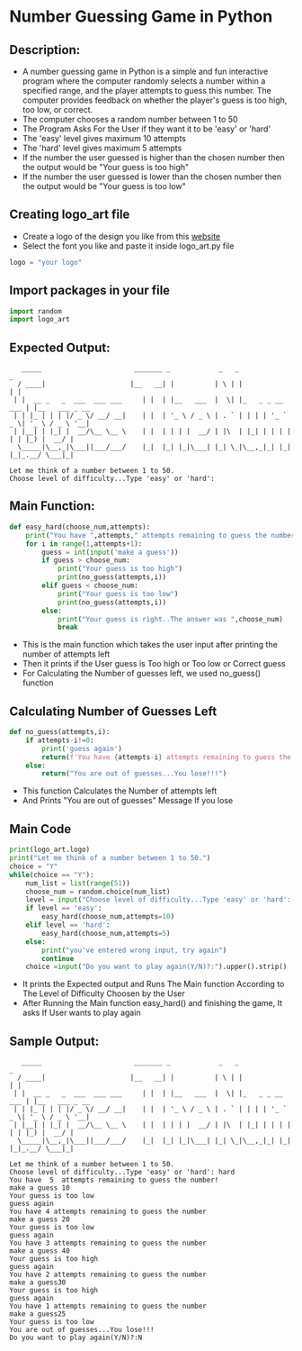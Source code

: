 # **Number Guessing Game in Python**

## **Description**:
* A number guessing game in Python is a simple and fun interactive program where the computer randomly selects a number within a specified range, and the player attempts to guess this number. The computer provides feedback on whether the player's guess is too high, too low, or correct.
* The computer chooses a random number between 1 to 50
* The Program Asks For the User if they want it to be 'easy' or 'hard'
* The 'easy' level gives maximum 10 attempts
* The 'hard' level gives maximum 5 attempts
* If the number the user guessed is higher than the chosen number then the output would be "Your guess is too high"
* If the number the user guessed is lower than the chosen number then the output would be "Your guess is too low"

## Creating logo_art file

* Create a logo of the design you like from this [website](https://patorjk.com/software/taag/#p=display&f=Graffiti&t=Type%20Something%20)
* Select the font you like and paste it inside logo_art.py file

```python
logo = "your logo"
```

## Import packages in your file
```python
import random
import logo_art
```
## Expected Output:
```
   _____                       _______ _            _   _                 _               
  / ____|                     |__   __| |          | \ | |               | |              
 | |  __ _   _  ___  ___ ___     | |  | |__   ___  |  \| |_   _ _ __ ___ | |__   ___ _ __ 
 | | |_ | | | |/ _ \/ __/ __|    | |  | '_ \ / _ \ | . ` | | | | '_ ` _ \| '_ \ / _ \ '__|
 | |__| | |_| |  __/\__ \__ \    | |  | | | |  __/ | |\  | |_| | | | | | | |_) |  __/ |   
  \_____|\__,_|\___||___/___/    |_|  |_| |_|\___| |_| \_|\__,_|_| |_| |_|_.__/ \___|_|   

Let me think of a number between 1 to 50.
Choose level of difficulty...Type 'easy' or 'hard': 
```
## Main Function:
```python
def easy_hard(choose_num,attempts):
    print("You have ",attempts," attempts remaining to guess the number!")
    for i in range(1,attempts+1):
        guess = int(input('make a guess'))
        if guess > choose_num:
            print("Your guess is too high")
            print(no_guess(attempts,i)) 
        elif guess < choose_num:
            print("Your guess is too low")
            print(no_guess(attempts,i))
        else:
            print("Your guess is right..The answer was ",choose_num)
            break
```
* This is the main function which takes the user input after printing the number of attempts left
* Then it prints if the User guess is Too high or Too low or Correct guess
* For Calculating the Number of guesses left, we used no_guess() function

## Calculating Number of Guesses Left
```python
def no_guess(attempts,i):
    if attempts-i!=0:
        print('guess again')    
        return(f'You have {attempts-i} attempts remaining to guess the number')
    else:
        return("You are out of guesses...You lose!!!")
```
* This function Calculates the Number of attempts left
* And Prints "You are out of guesses" Message If you lose

## Main Code
```python
print(logo_art.logo)
print("Let me think of a number between 1 to 50.")
choice = "Y"
while(choice == "Y"):
    num_list = list(range(51))
    choose_num = random.choice(num_list)
    level = input("Choose level of difficulty...Type 'easy' or 'hard': ").lower().strip()
    if level == 'easy':
        easy_hard(choose_num,attempts=10)
    elif level == 'hard':
        easy_hard(choose_num,attempts=5)
    else:
        print("you've entered wrong input, try again")
        continue
    choice =input("Do you want to play again(Y/N)?:").upper().strip()
```
* It prints the Expected output and Runs The Main function According to The Level of Difficulty Choosen by the User
* After Running the Main function easy_hard() and finishing the game, It asks If User wants to play again

## Sample Output:
```
   _____                       _______ _            _   _                 _               
  / ____|                     |__   __| |          | \ | |               | |              
 | |  __ _   _  ___  ___ ___     | |  | |__   ___  |  \| |_   _ _ __ ___ | |__   ___ _ __ 
 | | |_ | | | |/ _ \/ __/ __|    | |  | '_ \ / _ \ | . ` | | | | '_ ` _ \| '_ \ / _ \ '__|
 | |__| | |_| |  __/\__ \__ \    | |  | | | |  __/ | |\  | |_| | | | | | | |_) |  __/ |   
  \_____|\__,_|\___||___/___/    |_|  |_| |_|\___| |_| \_|\__,_|_| |_| |_|_.__/ \___|_|   

Let me think of a number between 1 to 50.
Choose level of difficulty...Type 'easy' or 'hard': hard
You have  5  attempts remaining to guess the number!
make a guess 10
Your guess is too low
guess again
You have 4 attempts remaining to guess the number
make a guess 20
Your guess is too low
guess again
You have 3 attempts remaining to guess the number
make a guess 40
Your guess is too high
guess again
You have 2 attempts remaining to guess the number
make a guess30
Your guess is too high
guess again
You have 1 attempts remaining to guess the number
make a guess25
Your guess is too low
You are out of guesses...You lose!!!
Do you want to play again(Y/N)?:N
```





